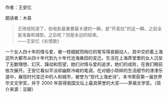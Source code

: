 作者：王安忆

朗读者：木易

> 王琦瑶知道了，拍电影最重要最关键的一瞬，是"开麦拉"的这一瞬，之前全是准备和铺垫，之后呢？则是永远的结束。  
> ——王安忆《长恨歌》

一个女人四十年的情与爱，被一枝细腻而绚烂的笔写得哀婉动人，其中交织着上海这所大都市从四十年代到九十年代沧海桑田的变迁。生活在上海弄堂里的女人沉垒了无数理想、幻灭、躁动和怨望，她们对情与爱的追求，她们的成败，在我们眼前依次展开。王安忆看似平淡却幽默冷峻的笔调，在对细小琐碎的生活细节的津津乐道中，展现时代变迁中的人和城市，被誉为“现代上海史诗”。本书荣获第一届世界华文文学奖，并于 2000 年获得我国文坛上最具荣誉的大奖——茅盾文学奖。（简介来源：豆瓣）
